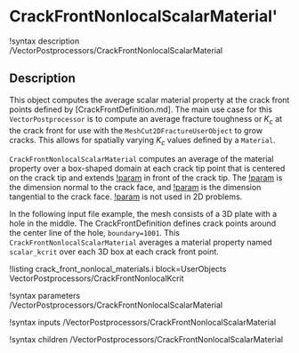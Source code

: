 # CrackFrontNonlocalScalarMaterial'

!syntax description /VectorPostprocessors/CrackFrontNonlocalScalarMaterial

## Description

This object computes the average scalar material property at the crack front points defined by  [CrackFrontDefinition.md].  The main use case for this `VectorPostprocessor` is to compute an average fracture toughness or $K_c$ at the crack front for use with the `MeshCut2DFractureUserObject` to grow cracks. This allows for spatially varying $K_c$ values defined by a `Material`.

`CrackFrontNonlocalScalarMaterial` computes an average of the material property over a box-shaped domain at each crack tip point that is centered on the crack tip and extends [!param](/VectorPostprocessors/CrackFrontNonlocalScalarMaterial/box_length) in front of the crack tip.  The [!param](/VectorPostprocessors/CrackFrontNonlocalScalarMaterial/box_height) is the dimension normal to the crack face, and [!param](/VectorPostprocessors/CrackFrontNonlocalScalarMaterial/box_width) is the dimension tangential to the crack face.  [!param](/VectorPostprocessors/CrackFrontNonlocalScalarMaterial/box_width) is not used in 2D problems.

In the following input file example, the mesh consists of a 3D plate with a hole in the middle. The CrackFrontDefinition defines crack points around the center line of the hole, `boundary=1001`. This `CrackFrontNonlocalScalarMaterial` averages a material property named `scalar_kcrit` over each 3D box at each crack front point.

!listing crack_front_nonlocal_materials.i block=UserObjects VectorPostprocessors/CrackFrontNonlocalKcrit

!syntax parameters /VectorPostprocessors/CrackFrontNonlocalScalarMaterial

!syntax inputs /VectorPostprocessors/CrackFrontNonlocalScalarMaterial

!syntax children /VectorPostprocessors/CrackFrontNonlocalScalarMaterial
